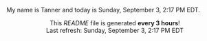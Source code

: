 My name is Tanner and today is Sunday, September 3, 2:17 PM EDT.

<p align="center">This <i>README</i> file is generated <b>every 3 hours</b>!</br>Last refresh: Sunday, September 3, 2:17 PM EDT<br /></p>
